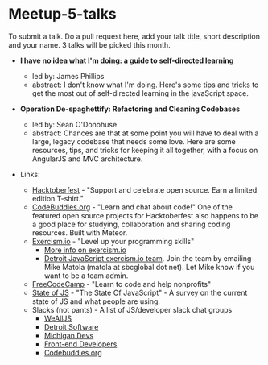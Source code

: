 # Meetup-5-talks

To submit a talk. Do a pull request here, add your talk title, short description and your name. 3 talks will be picked this month.

- __I have no idea what I'm doing: a guide to self-directed learning__
  - led by: James Phillips
  - abstract: I don't know what I'm doing. Here's some tips and tricks to get the most out of self-directed learning in the javaScript space.

- __Operation De-spaghettify: Refactoring and Cleaning Codebases__
  - led by: Sean O'Donohuse
  - abstract: Chances are that at some point you will have to deal with a large, legacy codebase that needs some love. Here are some resources, tips, and tricks for keeping it all together, with a focus on AngularJS and MVC architecture.

- Links:
  - [Hacktoberfest][1] - "Support and celebrate open source. Earn a limited edition T-shirt."
  - [CodeBuddies.org][2] - "Learn and chat about code!" One of the featured open source projects for Hacktoberfest also happens to be a good place for studying, collaboration and sharing coding resources. Built with Meteor.
  - [Exercism.io][3] - "Level up your programming skills"
    - [More info on exercism.io](exercism.io.info.md)
    - [Detroit JavaScript exercism.io team][3b]. Join the team by emailing Mike Matola (matola at sbcglobal dot net). Let Mike know if you want to be a team admin.
  - [FreeCodeCamp][4] - "Learn to code and help nonprofits"
  - [State of JS][5] - "The State Of JavaScript" - A survey on the current state of JS and what people are using.
  - Slacks (not pants) - A list of JS/developer slack chat groups
    - [WeAllJS][6]
    - [Detroit Software][7]
    - [Michigan Devs][8]
    - [Front-end Developers][9]
    - [Codebuddies.org][10]

[1]: https://hacktoberfest.digitalocean.com/
[2]: https://codebuddies.org
[3]: https://exercism.io
[3b]: http://exercism.io/teams/detroitjs/streams
[4]: https://www.freecodecamp.com/
[5]: http://stateofjs.com/2016/introduction/
[6]: http://wealljs.org
[7]: https://det-software.herokuapp.com/
[8]: https://michigandevs.slack.com
[9]: https://frontenddevelopers.slack.com
[10]: https://codebuddiesmeet.herokuapp.com/
